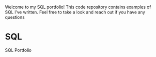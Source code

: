 Welcome to my SQL portfolio! This code repository contains examples of SQL I've written. Feel free to take a look and reach out if you have any questions
# SQL
SQL Portfolio

